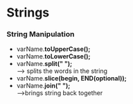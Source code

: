 # Strings


### String Manipulation

- varName.**toUpperCase();**
- varName.**toLowerCase();**
- varName.**split(" ");**
<br> --> splits the words in the string
- varName.**slice(begin, END(optional));**
- varName.**join(" ");**
<br> -->brings string back together



